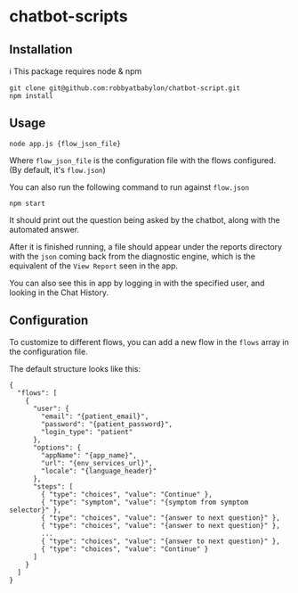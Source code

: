 # chatbot-scripts

## Installation
ℹ️ This package requires node & npm

```
git clone git@github.com:robbyatbabylon/chatbot-script.git
npm install
```

## Usage

```
node app.js {flow_json_file}
```

Where `flow_json_file` is the configuration file with the flows configured. (By default, it's `flow.json`)

You can also run the following command to run against `flow.json`

```
npm start
```

It should print out the question being asked by the chatbot, along with the automated answer.

After it is finished running, a file should appear under the reports directory with the `json` coming back from the diagnostic engine, which is the equivalent of the `View Report` seen in the app.

You can also see this in app by logging in with the specified user, and looking in the Chat History.

## Configuration

To customize to different flows, you can add a new flow in the `flows` array in the configuration file.

The default structure looks like this:
```
{
  "flows": [
    {
      "user": {
        "email": "{patient_email}",
        "password": "{patient_password}",
        "login_type": "patient"
      },
      "options": {
        "appName": "{app_name}",
        "url": "{env_services_url}",
        "locale": "{language_header}"
      },
      "steps": [
        { "type": "choices", "value": "Continue" },
        { "type": "symptom", "value": "{symptom from symptom selector}" },
        { "type": "choices", "value": "{answer to next question}" },
        { "type": "choices", "value": "{answer to next question}" },
        ...
        { "type": "choices", "value": "{answer to next question}" },
        { "type": "choices", "value": "Continue" }
      ]
    }
  ]
}
```
